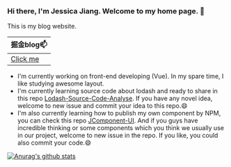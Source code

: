 ### Hi there, I'm Jessica Jiang. Welcome to my home page. 👋
This is my blog website.

| 掘金blog📫 |
| ---- |
| [Click me](https://juejin.cn/user/2990280511857416) |

- I'm currently working on front-end developing (Vue). In my spare time, I like studying awesome layout.
- I'm currently learning source code about lodash and ready to share in this repo [Lodash-Source-Code-Analyse](https://github.com/JCHappytime/Lodash-Source-Code-Analyse). If you have any novel idea, welcome to new issue and commit your idea to this repo.😄
- I'm also currently learning how to publish my own component by NPM, you can check this repo [JComponent-UI](https://github.com/JCHappytime/JComponents-UI). And if you guys have incredible thinking or some components which you think we usually use in our project, welcome to new issue in the repo. If you like, you could also commit your code.😄

[![Anurag's github stats](https://github-readme-stats.vercel.app/api?username=JCHappytime&theme=tokyonight)](https://github.com/anuraghazra/github-readme-stats)

<!--
**JCHappytime/JCHappytime** is a ✨ _special_ ✨ repository because its `README.md` (this file) appears on your GitHub profile.

Here are some ideas to get you started:

- 🔭 I’m currently working on ...
- 🌱 I’m currently learning ...
- 👯 I’m looking to collaborate on ...
- 🤔 I’m looking for help with ...
- 💬 Ask me about ...
- 📫 How to reach me: ...
- 😄 Pronouns: ...
- ⚡ Fun fact: ...
-->
